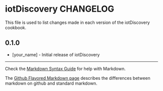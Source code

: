 iotDiscovery CHANGELOG
======================

This file is used to list changes made in each version of the iotDiscovery cookbook.

0.1.0
-----
- [your_name] - Initial release of iotDiscovery

- - -
Check the [Markdown Syntax Guide](http://daringfireball.net/projects/markdown/syntax) for help with Markdown.

The [Github Flavored Markdown page](http://github.github.com/github-flavored-markdown/) describes the differences between markdown on github and standard markdown.

